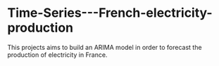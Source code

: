 # Time-Series---French-electricity-production

This projects aims to build an ARIMA model in order to forecast the production of electricity in France. 
